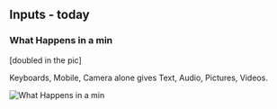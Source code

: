 ##  Inputs - today
### What Happens in a min

[doubled in the pic]

Keyboards, Mobile, Camera alone gives Text, Audio, Pictures, Videos.

![What Happens in a min](http://scoop.intel.com/files/2012/03/infographic_1080_logo.jpg "What Happens in a min")

